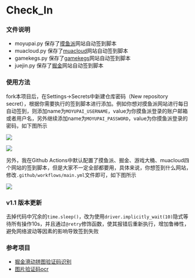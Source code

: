 # Check_In
### 文件说明

- moyupai.py 保存了[摸鱼派](https://pwl.icu/)网站自动签到脚本
- muacloud.py 保存了[muacloud](https://muacloud.cloud/)网站自动签到脚本
- gamekegs.py 保存了[gamekegs](https://gamekegs.com/)网站自动签到脚本
- juejin.py 保存了[掘金](https://juejin.cn/)网站自动签到脚本

### 使用方法

fork本项目后，在Settings->Secrets中新建仓库密码（New repository secret），根据你需要执行的签到脚本进行添加。例如你想对摸鱼派网站进行每日自动签到，则添加name为`MOYUPAI_USERNAME`，value为你摸鱼派登录的账户邮箱或者用户名，另外继续添加name为`MOYUPAI_PASSWORD`，value为你摸鱼派登录的密码，如下图所示

![](https://z3.ax1x.com/2021/10/12/5mKENV.png#shadow)

![](https://z3.ax1x.com/2021/10/12/5mKxV1.png#shadow)

另外，我在Github Actions中默认配置了摸鱼派、掘金、游戏大桶、muacloud四个网站的签到脚本，但是大家不一定全部都要用，具体来说，你想签到什么网站，修改`.github/workflows/main.yml`文件即可，如下图所示

![](https://z3.ax1x.com/2021/10/13/5uIr2d.png#shadow)

### v1.1 版本更新

去掉代码中冗余的`time.sleep()`，改为使用`driver.implicitly_wait(10)`隐式等待所有操作10s，并且通过`@retry`修饰函数，使其报错后重新执行，增加鲁棒性，避免网络波动等因素的影响导致签到失败

### 参考项目

- [掘金滑动拼图验证码识别](https://github.com/shuai93/juejin)
- [图片验证码ocr](https://github.com/sml2h3/ddddocr)
